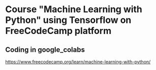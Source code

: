 # Course "Machine Learning with Python" using Tensorflow on FreeCodeCamp platform

## Coding in google_colabs

https://www.freecodecamp.org/learn/machine-learning-with-python/
